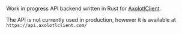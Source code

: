 Work in progress API backend written in Rust for [AxolotlClient](https://axolotlclient.com/).

The API is not currently used in production, however it is available at `https://api.axolotlclient.com/`
